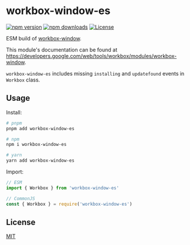 # workbox-window-es

[![npm version][npm-version-src]][npm-version-href]
[![npm downloads][npm-downloads-src]][npm-downloads-href]
[![License][license-src]][license-href]

ESM build of [workbox-window](https://www.npmjs.com/package/workbox-window).

This module's documentation can be found at https://developers.google.com/web/tools/workbox/modules/workbox-window.

`workbox-window-es` includes missing `installing` and `updatefound` events in `Workbox` class.

## Usage

Install:

```sh
# pnpm
pnpm add workbox-window-es

# npm
npm i workbox-window-es

# yarn
yarn add workbox-window-es
```

Import:

```js
// ESM
import { Workbox } from 'workbox-window-es'
```

```js
// CommonJS
const { Workbox } = require('workbox-window-es')
```

## License

[MIT](./LICENSE)

<!-- Badges -->

[npm-version-src]: https://img.shields.io/npm/v/workbox-window-es?style=flat&colorA=18181B&colorB=F0DB4F
[npm-version-href]: https://npmjs.com/package/workbox-window-es
[npm-downloads-src]: https://img.shields.io/npm/dm/workbox-window-es?style=flat&colorA=18181B&colorB=F0DB4F
[npm-downloads-href]: https://npmjs.com/package/workbox-window-es
[license-src]: https://img.shields.io/github/license/userquin/workbox-window-es.svg?style=flat&colorA=18181B&colorB=F0DB4F
[license-href]: https://github.com/userquin/workbox-window-es/blob/main/LICENSE

